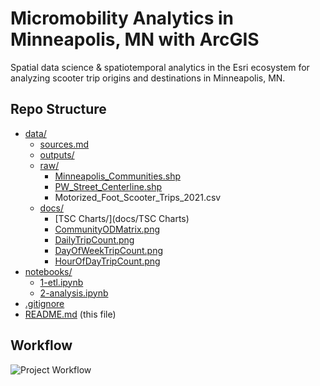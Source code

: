 # Micromobility Analytics in Minneapolis, MN with ArcGIS

Spatial data science & spatiotemporal analytics in the Esri ecosystem for analyzing scooter trip origins and destinations in Minneapolis, MN.

## Repo Structure
- [data/](data/)
  - [sources.md](data/sources.md)
  - [outputs/](data/outputs)
  - [raw/](data/raw)
    - [Minneapolis_Communities.shp](data/raw/Communities)
    - [PW_Street_Centerline.shp](data/raw/PW_Street_Centerline)
    - Motorized_Foot_Scooter_Trips_2021.csv
  - [docs/](docs/)
    - [TSC Charts/](docs/TSC Charts)
    - [CommunityODMatrix.png](docs/CommunityODMatrix.png)
    - [DailyTripCount.png](docs/DailyTripCount.png)
    - [DayOfWeekTripCount.png](docs/DayOfWeekTripCount.png)
    - [HourOfDayTripCount.png](docs/HourOfDayTripCount.png)
- [notebooks/](notebooks/)
  - [1-etl.ipynb](notebooks/1-etl.ipynb)
  - [2-analysis.ipynb](notebooks/2-analysis.ipynb)
- [.gitignore](.gitignore)
- [README.md](README.md) (this file)

## Workflow
![Project Workflow](https://github.com/lukezaruba/MicromobilityForecasting/blob/main/docs/Micromobility%20Workflow.png?raw=true)

